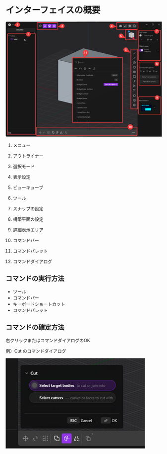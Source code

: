 # インターフェイスの概要

![Interface](./img/interface.png)

1. メニュー
2. アウトライナー
3. 選択モード
4. 表示設定
5. ビューキューブ
6. ツール
7. スナップの設定
8. 構築平面の設定
9. 詳細表示エリア
10. コマンドバー

11. コマンドパレット
12. コマンドダイアログ

## コマンドの実行方法

- ツール
- コマンドバー
- キーボードショートカット
- コマンドパレット

## コマンドの確定方法

右クリックまたはコマンドダイアログのOK

例）Cut のコマンドダイアログ

![dialogue](./img/dialogue.png)
